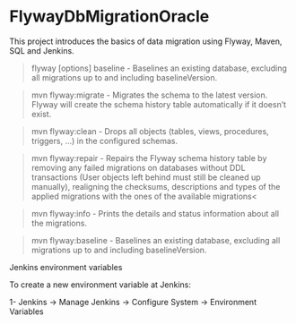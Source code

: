 # FlywayDbMigrationOracle

This project introduces the basics of data migration using Flyway, Maven, SQL and Jenkins.

> flyway [options] baseline - Baselines an existing database, excluding all migrations up to and including baselineVersion.

> mvn flyway:migrate - Migrates the schema to the latest version. Flyway will create the schema history table automatically if it doesn’t exist.

> mvn flyway:clean - Drops all objects (tables, views, procedures, triggers, …) in the configured schemas.

> mvn flyway:repair - Repairs the Flyway schema history table by removing any failed migrations on databases without DDL transactions
(User objects left behind must still be cleaned up manually), realigning the checksums, descriptions and types of the applied migrations with the ones of the available migrations<

> mvn flyway:info - Prints the details and status information about all the migrations.

> mvn flyway:baseline - Baselines an existing database, excluding all migrations up to and including baselineVersion.


Jenkins environment variables

To create a new environment variable at Jenkins:

1- Jenkins -> Manage Jenkins -> Configure System -> Environment Variables


